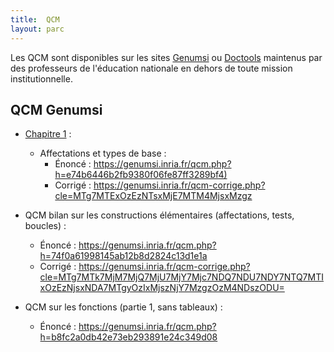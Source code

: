 ```yaml
---
title:  QCM
layout: parc
---
```



Les QCM sont disponibles sur les sites [Genumsi](https://genumsi.inria.fr)  ou [Doctools](http://https://doctools.dgpad.net) maintenus par des professeurs de l'éducation nationale en dehors de toute mission institutionnelle. 


## QCM Genumsi 


* [Chapitre 1](../chapitre1/chapitre1.md) :
    * Affectations et types de base :
      * Énoncé : <https://genumsi.inria.fr/qcm.php?h=e74b6446b2fb9380f06fe87ff3289bf4)>
      * Corrigé : <https://genumsi.inria.fr/qcm-corrige.php?cle=MTg7MTExOzEzNTsxMjE7MTM4MjsxMzgz>

* QCM bilan sur les constructions élémentaires (affectations, tests, boucles) :
  * Énoncé : <https://genumsi.inria.fr/qcm.php?h=74f0a61998145ab12b8d2824c13d1e1a>
  * Corrigé : <https://genumsi.inria.fr/qcm-corrige.php?cle=MTg7MTk7MjM7MjQ7MjU7MjY7Mjc7NDQ7NDU7NDY7NTQ7MTIxOzEzNjsxNDA7MTgyOzIxMjszNjY7MzgzOzM4NDszODU=>

* QCM sur les fonctions (partie 1, sans tableaux) :
  * Énoncé : <https://genumsi.inria.fr/qcm.php?h=b8fc2a0db42e73eb293891e24c349d08>
